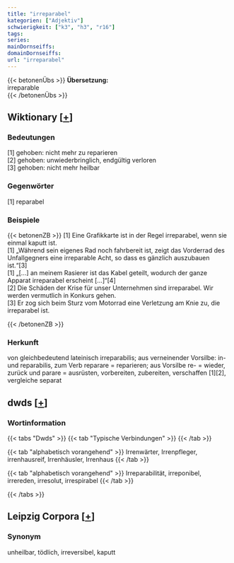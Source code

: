 ```yaml
---
title: "irreparabel"
kategorien: ["Adjektiv"]
schwierigkeit: ["k3", "h3", "r16"]
tags:
series:
mainDornseiffs:
domainDornseiffs:
url: "irreparabel"
---
```


{{< betonenÜbs >}}
**Übersetzung:**  
irreparable  
{{< /betonenÜbs >}}

## Wiktionary [[+](https://de.wiktionary.org/wiki/irreparabel)]

### Bedeutungen
[1] gehoben: nicht mehr zu reparieren  
[2] gehoben: unwiederbringlich, endgültig verloren  
[3] gehoben: nicht mehr heilbar  

### Gegenwörter
[1] reparabel  

### Beispiele
{{< betonenZB >}}
[1] Eine Grafikkarte ist in der Regel irreparabel, wenn sie einmal kaputt ist.  
[1] „Während sein eigenes Rad noch fahrbereit ist, zeigt das Vorderrad des Unfallgegners eine irreparable Acht, so dass es gänzlich auszubauen ist.“[3]  
[1] „[…] an meinem Rasierer ist das Kabel geteilt, wodurch der ganze Apparat irreparabel erscheint […]“[4]  
[2] Die Schäden der Krise für unser Unternehmen sind irreparabel. Wir werden vermutlich in Konkurs gehen.  
[3] Er zog sich beim Sturz vom Motorrad eine Verletzung am Knie zu, die irreparabel ist.  

{{< /betonenZB >}}
### Herkunft
von gleichbedeutend lateinisch irreparabilis; aus verneinender Vorsilbe: in- und reparabilis, zum Verb reparare = reparieren; aus Vorsilbe re- = wieder, zurück und parare = ausrüsten, vorbereiten, zubereiten, verschaffen [1][2], vergleiche separat  



## dwds [[+](https://www.dwds.de/wb/irreparabel)]

### Wortinformation
{{< tabs "Dwds" >}}
{{< tab "Typische Verbindungen" >}}
{{< /tab >}}

{{< tab "alphabetisch vorangehend" >}}
Irrenwärter, Irrenpfleger, irrenhausreif, Irrenhäusler, Irrenhaus
{{< /tab >}}

{{< tab "alphabetisch vorangehend" >}}
Irreparabilität, irreponibel, irrereden, irresolut, irrespirabel
{{< /tab >}}

{{< /tabs >}}

## Leipzig Corpora [[+](https://corpora.uni-leipzig.de/en/res?word=irreparabel&corpusId=deu_newscrawl-public_2018)]


### Synonym
unheilbar, tödlich, irreversibel, kaputt

